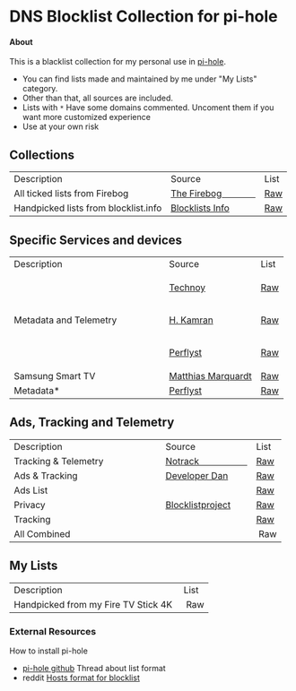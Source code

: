 # DNS Blocklist Collection for pi-hole

#### About

This is a blacklist collection for my personal use in [pi-hole](https://pi-hole.net/). 

- You can find lists made and maintained by me under "My Lists" category. 
- Other than that, all sources are included. 
- Lists with `*` Have some domains commented. Uncoment them if you want more customized experience  
- Use at your own risk

## Collections
<table border="0">
<tbody>
<tr>
<td>Description</td>
<td>Source</td>
<td>List</td>
</tr>
<tr>
<td>All ticked lists from Firebog</td>
<td><a href="https://firebog.net/">The Firebog &nbsp; &nbsp; &nbsp; &nbsp; &nbsp; &nbsp; &nbsp;</a></td>
<td><a href="https://v.firebog.net/hosts/lists.php?type=tick">Raw</a></td>
</tr>
<tr>
<td>Handpicked lists from blocklist.info</td>
<td><a href="https://blocklists.info/">Blocklists Info</a></td>
<td><a href="https://raw.githubusercontent.com/arm-ser/dns-blocklists/main/blocklists.info.txt">Raw</a></td>
</tr>
</tbody>
</table>

## Specific Services and devices
<table border="0">
<tbody>
<tr>
<td>Description</td>
<td>Source</td>
<td>List</td>
</tr>
<tr>
<td rowspan="3"> Metadata and Telemetry &nbsp; &nbsp; &nbsp; &nbsp; &nbsp; &nbsp; &nbsp; &nbsp;  &nbsp; </td>
<td>
<p><a href="https://www.technoy.de/lists/blocklists-fuer-pihole/">Technoy</a></p>
</td>
<td><a href="https://raw.githubusercontent.com/Perflyst/PiHoleBlocklist/master/SmartTV.txt">Raw</a></td>
</tr>
<tr>
<td>
<p><a href="https://github.com/hkamran80">H. Kamran</a></p>
</td>
<td><a href="https://gist.githubusercontent.com/hkamran80/779019103fcd306979411d44c8d38459/raw/e0f084b396bb8ffcb390c8e7272ae96a6c292d10/SmartTV2.txt">Raw</a></td>
</tr>
<tr>
<td>
<p><a href="https://github.com/Perflyst">Perflyst</a></p>
</td>
<td><a href="https://perflyst.github.io/PiHoleBlocklist/SmartTV.txt">Raw</a></td>
</tr>
<tr>
<td>Samsung Smart TV</td>
<td><a href="https://github.com/marq24">Matthias Marquardt</a></td>
<td><a href="https://raw.githubusercontent.com/marq24/pihole-blocklist/master/samsung-smart-tv.txt">Raw</a></td>
</tr>
<tr>
<td>Metadata* </td>
<td><a href="https://github.com/Perflyst">Perflyst</a></td>
<td><a href="https://perflyst.github.io/PiHoleBlocklist/AmazonFireTV.txt">Raw</a></td>
</tr>
</tbody>
</table>

## Ads, Tracking and Telemetry
<table border="0">
<tbody>
<tr>
<td>Description</td>
<td>Source</td>
<td>List</td>
</tr>
<tr>
<td>Tracking &amp; Telemetry &nbsp; &nbsp; &nbsp; &nbsp; &nbsp; &nbsp; &nbsp; &nbsp; &nbsp; &nbsp; &nbsp;</td>
<td><a href="https://gitlab.com/quidsup/notrack-blocklists">Notrack &nbsp; &nbsp; &nbsp; &nbsp; &nbsp; &nbsp; &nbsp; &nbsp; &nbsp; &nbsp; </a></td>
<td><a href="https://gitlab.com/quidsup/notrack-blocklists/raw/master/notrack-blocklist.txt">Raw</a></td>
</tr>
<tr>
<td>Ads &amp; Tracking</td>
<td><a href="https://github.com/lightswitch05/hosts">Developer Dan</a></td>
<td><a href="https://www.github.developerdan.com/hosts/lists/ads-and-tracking-extended.txt">Raw</a></td>
</tr>
<tr>
<td>Ads List</td>
<td rowspan="3"><a href="https://github.com/blocklistproject/Lists">Blocklistproject</a></td>
<td><a href="https://blocklistproject.github.io/Lists/alt-version/ads-nl.txt">Raw</a></td>
</tr>
<tr>
<td>Privacy</td>
<td><a href="https://blocklistproject.github.io/Lists/alt-version/piracy-nl.txt">Raw</a></td>
</tr>
<tr>
<td>Tracking</td>
<td><a href="https://blocklistproject.github.io/Lists/alt-version/tracking-nl.txt">Raw</a></td>
</tr>
<tr>
<td colspan="2">All Combined</td>
<td>&nbsp;Raw</td>
</tr>
</tbody>
</table>

## My Lists
<table border="0">
<tbody>
<tr>
<td>Description</td>
<td>List</td>
</tr>
<tr>
<td>Handpicked from my Fire TV Stick 4K&nbsp;</td>
<td>&nbsp;Raw</td>
</tr>
</tbody>
</table>

### External Resources 

How to install pi-hole
- [pi-hole github](https://github.com/pi-hole)
Thread about list format
- reddit [Hosts format for blocklist](https://www.reddit.com/r/pihole/comments/bzufqv/hosts_format_for_blocklist/)
